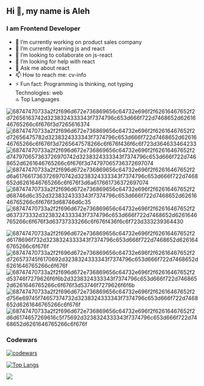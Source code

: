 ## Hi 👋, my name is Aleh
### I am Frontend Developer
- 🔭 I’m currently working on product sales company
- 🌱 I’m currently learning  js and react
- 👯 I’m looking to collaborate on js-react
- 🤔 I’m looking for help with react
- 💬 Ask me about react
- 📫 How to reach me: cv-info
- ⚡ Fun fact: Programming is thinking, not typing  
  Technologies: web  
🔝 Top Languages

![68747470733a2f2f696d672e736869656c64732e696f2f62616467652f2d72656163742d3238324333343f7374796c653d666f722d7468652d6261646765266c6f676f3d7265616374](https://user-images.githubusercontent.com/70837696/153024513-770a2031-903a-4809-8f9f-cd9392d62a6c.svg)
![68747470733a2f2f696d672e736869656c64732e696f2f62616467652f2d72656475782d3238324333343f7374796c653d666f722d7468652d6261646765266c6f676f3d7265647578266c6f676f436f6c6f723d364633464233](https://user-images.githubusercontent.com/70837696/153024524-0d1fa320-a146-40d1-892f-4343d8be02e7.svg)
![68747470733a2f2f696d672e736869656c64732e696f2f62616467652f2d747970657363726970742d3238324333343f7374796c653d666f722d7468652d6261646765266c6f676f3d74797065736372697074](https://user-images.githubusercontent.com/70837696/153024539-6d4cabb4-3937-4e6e-8bcb-b22abf830830.svg)
![68747470733a2f2f696d672e736869656c64732e696f2f62616467652f2d6a6176617363726970742d3238324333343f7374796c653d666f722d7468652d6261646765266c6f676f3d6a617661736372697074](https://user-images.githubusercontent.com/70837696/153024547-37b6baa2-1820-4db6-bfd4-0bf783d5db45.svg)
![68747470733a2f2f696d672e736869656c64732e696f2f62616467652f2d68746d6c352d3238324333343f7374796c653d666f722d7468652d6261646765266c6f676f3d68746d6c35](https://user-images.githubusercontent.com/70837696/153024558-154363f6-6309-4df7-a1b0-0d80779b7f20.svg)
![68747470733a2f2f696d672e736869656c64732e696f2f62616467652f2d637373332d3238324333343f7374796c653d666f722d7468652d6261646765266c6f676f3d63737333266c6f676f436f6c6f723d333239364430](https://user-images.githubusercontent.com/70837696/153024567-78cda61b-4dd2-4867-bb57-14c75ecb0120.svg)

![68747470733a2f2f696d672e736869656c64732e696f2f62616467652f2d6178696f732d3238324333343f7374796c653d666f722d7468652d6261646765266c6f676f](https://user-images.githubusercontent.com/70837696/153024609-ea5847b5-9c15-4fa6-8a12-1e02b3903263.svg)
![68747470733a2f2f696d672e736869656c64732e696f2f62616467652f2d726573745f6170692d3238324333343f7374796c653d666f722d7468652d6261646765266c6f676f](https://user-images.githubusercontent.com/70837696/153024633-c7f580c2-faee-4b85-8b09-7a6284a7a647.svg)
![68747470733a2f2f696d672e736869656c64732e696f2f62616467652f2d53746f7279626f6f6b2d3238324333343f7374796c653d666f722d7468652d6261646765266c6f676f3d53746f7279626f6f6b](https://user-images.githubusercontent.com/70837696/153024643-9bebee3f-b1d3-4975-8765-cb6e25faf1eb.svg)
![68747470733a2f2f696d672e736869656c64732e696f2f62616467652f2d756e69745f74657374732d3238324333343f7374796c653d666f722d7468652d6261646765266c6f676f](https://user-images.githubusercontent.com/70837696/153024669-77c254ad-71a2-43d4-a30f-4940c31b5268.svg)
![68747470733a2f2f696d672e736869656c64732e696f2f62616467652f2d6d6174657269616c5f75692d3238324333343f7374796c653d666f722d7468652d6261646765266c6f676f](https://user-images.githubusercontent.com/70837696/153024682-06572f8e-b382-4b90-b53c-e78216f37648.svg)

### Codewars
[![codewars](https://www.codewars.com/users/pestler/badges/large)](https://www.codewars.com/users/pestler)

[![Top Langs](https://github-readme-stats.vercel.app/api/top-langs/?username=pestler=compact&theme=onedark)](https://github.com/anuraghazra/github-readme-stats)

![](https://komarev.com/ghpvc/?username=pestler&color=red&style=for-the-badge)

